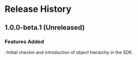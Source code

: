 # Release History

## 1.0.0-beta.1 (Unreleased)

### Features Added

-Initial checkin and introduction of object hierarchy in the SDK.
